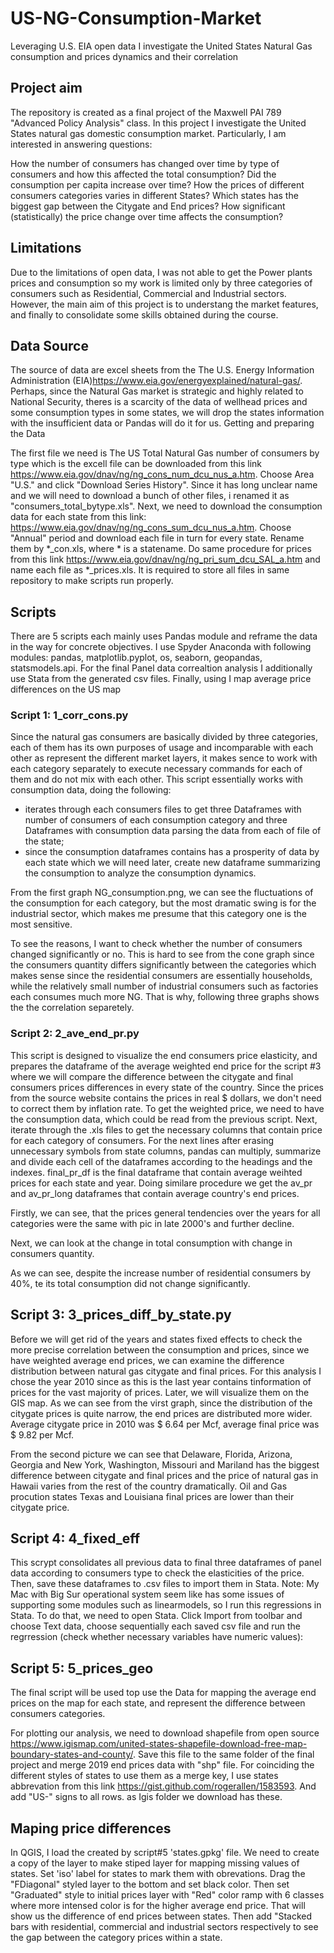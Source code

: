 # US-NG-Consumption-Market
Leveraging U.S. EIA open data I investigate the United States Natural Gas consumption and prices dynamics and their correlation 

## Project aim

The repository is created as a final project of the Maxwell PAI 789 "Advanced Policy Analysis" class. In this project I investigate the United States natural gas domestic consumption market. Particularly, I am interested in answering questions:

How the number of consumers has changed over time by type of consumers and how this affected the total consumption?
Did the consumption per capita increase over time?
How the prices of different consumers categories varies in different States?
Which states has the biggest gap between the Citygate and End prices?
How significant (statistically) the price change over time affects the consumption? 

## Limitations

Due to the limitations of open data, I was not able to get the Power plants prices and consumption so my work is limited only by three categories of consumers such as Residential, Commercial and Industrial sectors. However, the main aim of this project is to understang the market features, and finally to consolidate some skills obtained during the course.

## Data Source

The source of data are excel sheets from the The U.S. Energy Information Administration (EIA)https://www.eia.gov/energyexplained/natural-gas/. Perhaps, since the Natural Gas market is strategic and highly related to National Security, theres is a scarcity of the data of wellhead prices and some consumption types in some states, we will drop the states information with the insufficient data or Pandas will do it for us.
Getting and preparing the Data

The first file we need is The US Total Natural Gas number of consumers by type which is the excell file can be downloaded from this link https://www.eia.gov/dnav/ng/ng_cons_num_dcu_nus_a.htm. Choose Area "U.S." and click "Download Series History". Since it has long unclear name and we will need to download a bunch of other files, i renamed it as "consumers_total_bytype.xls".
Next, we need to download the consumption data for each state from this link: https://www.eia.gov/dnav/ng/ng_cons_sum_dcu_nus_a.htm. Choose "Annual" period and download each file in turn for every state. Rename them by *_con.xls, where * is a statename. Do same procedure for prices from this link https://www.eia.gov/dnav/ng/ng_pri_sum_dcu_SAL_a.htm and name each file as *_prices.xls. It is required to store all files in same repository to make scripts run properly.

## Scripts

There are 5 scripts each mainly uses Pandas module and reframe the data in the way for concrete objectives. I use Spyder Anaconda with following modules: pandas, matplotlib.pyplot, os, seaborn, geopandas, statsmodels.api. For the final Panel data correaltion analysis I additionally use Stata from the generated csv files. Finally, using I map average price differences on the US map

### Script 1: 1_corr_cons.py

Since the natural gas consumers are basically divided by three categories, each of them has its own purposes of usage and incomparable with each other as represent the different market layers, it makes sence to work with each category separately to execute necessary commands for each of them and do not mix with each other. This script essentially works with consumption data, doing the following:

- iterates through each consumers files to get three Dataframes with number of consumers of each consumption category and three Dataframes with consumption data parsing the data from each of file of the state;
- since the consumption dataframes contains has a prosperity of data by each state which we will need later, create new dataframe summarizing the consumption to analyze the consumption dynamics.

From the first graph NG_consumption.png, we can see the fluctuations of the consumption for each category, but the most dramatic swing is for the industrial sector, which makes me presume that this category one is the most sensitive. 

To see the reasons, I want to check whether the number of consumers changed significantly or no. This is hard to see from the cone graph since the consumers quantity differs significantly between the categories which makes sense since the residential consumers are essentially households, while the relatively small number of industrial consumers such as factories each consumes much more NG. That is why, following three graphs shows the the correlation separetely.

### Script 2: 2_ave_end_pr.py

This script is designed to visualize the end consumers price elasticity, and prepares the dataframe of the average weighted end price for the script #3 where we will compare the difference between the citygate and final consumers prices differences in every state of the country. Since the prices from the source website contains the prices in real $ dollars, we don't need to correct them by inflation rate. To get the weighted price, we need to have the consumption data, which could be read from the previous script. Next, iterate through the .xls files to get the necessary columns that contain price for each category of consumers. For the next lines after erasing unnecessary symbols from state columns, pandas can multiply, summarize and divide each cell of the dataframes according to the headings and the indexes. final_pr_df is the final dataframe that contain average weihted prices for each state and year. Doing similare procedure we get the av_pr and av_pr_long dataframes that contain average country's end prices.

Firstly, we can see, that the prices general tendencies over the years for all categories were the same with pic in late 2000's and further decline. 

Next, we can look at the change in total consumption with change in consumers quantity.

As we can see, despite the increase number of residential consumers by 40%, te its total consumption did not change significantly. 

## Script 3: 3_prices_diff_by_state.py

Before we will get rid of the years and states fixed effects to check the more precise correlation between the consumption and prices, since we have weighted average end prices, we can examine the difference distribution between natural gas citygate and final prices. For this analysis I chose the year 2010 since as this is the last year contains tinformation of prices for the vast majority of prices. Later, we will visualize them on the GIS map. As we can see from the virst graph, since the distribution of the citygate prices is quite narrow, the end prices are distributed more wider. Average citygate price in 2010 was $ 6.64 per Mcf, average final price was $ 9.82 per Mcf.

From the second picture we can see that Delaware, Florida, Arizona, Georgia and New York, Washington, Missouri and Mariland has the biggest difference between citygate and final prices and the price of natural gas in Hawaii varies from the rest of the country dramatically. Oil and Gas procution states Texas and Louisiana final prices are lower than their citygate price.

## Script 4: 4_fixed_eff

This scrypt consolidates all previous data to final three dataframes of panel data according to consumers type to check the elasticities of the price. Then, save these dataframes to .csv files to import them in Stata. Note: My Mac with Big Sur operational system seem like has some issues of supporting some modules such as linearmodels, so I run this regressions in Stata. To do that, we need to open Stata. Click Import from toolbar and choose Text data, choose sequentially each saved csv file and run the regrression (check whether necessary variables have numeric values):

## Script 5: 5_prices_geo

The final script will be used top use the Data for mapping the average end prices on the map for each state, and represent the difference between consumers categories.

For plotting our analysis, we need to download shapefile from open source https://www.igismap.com/united-states-shapefile-download-free-map-boundary-states-and-county/. Save this file to the same folder of the final project and merge 2019 end prices data with "shp" file. For coinciding the different styles of states to use them as a merge key, I use states abbrevation from this link https://gist.github.com/rogerallen/1583593. And add "US-" signs to all rows. as Igis folder we download has these.

## Maping price differences

In QGIS, I load the created by script#5 'states.gpkg' file. We need to create a copy of the layer to make stiped layer for mapping missing values of states. Set 'iso' label for states to mark them with obrevations. Drag the "FDiagonal" styled layer to the bottom and set black color. Then set "Graduated" style to initial prices layer with "Red" color ramp with 6 classes where more intensed color is for the higher average end price. That will show us the difference of end prices between states. Then add "Stacked bars with residential, commercial and industrial sectors respectively to see the gap between the category prices within a state. 
